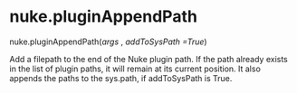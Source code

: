 # nuke.pluginAppendPath
nuke.pluginAppendPath(_args_ , _addToSysPath =True_)

Add a filepath to the end of the Nuke plugin path. If the path already exists in the list of plugin paths, it will remain at its current position. It also appends the paths to the sys.path, if addToSysPath is True.